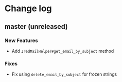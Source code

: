 # Change log

## master (unreleased)

### New Features

* Add `IredMailHelper#get_email_by_subject` method

### Fixes

* Fix using `delete_email_by_subject` for frozen strings
